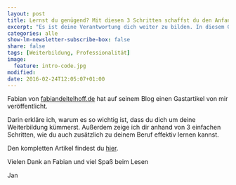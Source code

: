 ```yaml
---
layout: post
title: Lernst du genügend? Mit diesen 3 Schritten schaffst du den Anfang noch heute!
excerpt: "Es ist deine Verantwortung dich weiter zu bilden. In diesem Gastartikel beschreibe ich einen möglichen Weg."
categories: alle
show-lm-newsletter-subscribe-box: false
share: false
tags: [Weiterbildung, Professionalität]
image:
  feature: intro-code.jpg
modified:
date: 2016-02-24T12:05:07+01:00
---
```


Fabian von <a href="http://www.fabiandeitelhoff.de" target="_blank">fabiandeitelhoff.de</a> hat auf seinem Blog einen Gastartikel von mir veröffentlicht.

Darin erkläre ich, warum es so wichtig ist, dass du dich um deine Weiterbildung kümmerst. Außerdem zeige ich dir anhand von 3 einfachen Schritten, wie du auch zusätzlich zu deinem Beruf effektiv lernen kannst.

Den kompletten Artikel findest du <a href="http://www.fabiandeitelhoff.de/2016/02/lernst-du-genuegend-mit-diesen-3-schritten-schaffst-du-den-anfang-noch-heute/" target="_blank">hier</a>.

Vielen Dank an Fabian und viel Spaß beim Lesen

Jan
